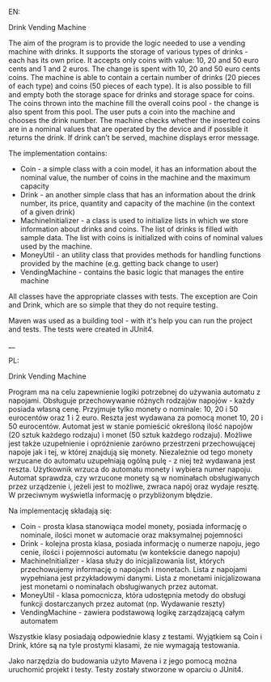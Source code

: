 EN:

Drink Vending Machine

The aim of the program is to provide the logic needed to use a vending machine with drinks. It supports the storage of various types of drinks - each has its own price. It accepts only coins with value: 10, 20 and 50 euro cents and 1 and 2 euros. The change is spent with 10, 20 and 50 euro cents coins. The machine is able to contain a certain number of drinks (20 pieces of each type) and coins (50 pieces of each type). It is also possible to fill and empty both the storage space for drinks and storage space for coins. The coins thrown into the machine fill the overall coins pool - the change is also spent from this pool. The user puts a coin into the machine and chooses the drink number. The machine checks whether the inserted coins are in a nominal values that are operated by the device and if possible it returns the drink. If drink can’t be served, machine displays error message.

The implementation contains:
- Coin - a simple class with a coin model, it has an information about the nominal value, the number of coins in the machine and the maximum capacity
- Drink - an another simple class that has an information about the drink number, its price, quantity and capacity of the machine (in the context of a given drink)
- MachineInitializer - a class is used to initialize lists in which we store information about drinks and coins. The list of drinks is filled with sample data. The list with coins is initialized with coins of nominal values used by the machine.
- MoneyUtil - an utility class that provides methods for handling functions provided by the machine (e.g. getting back change to user)
- VendingMachine - contains the basic logic that manages the entire machine

All classes have the appropriate classes with tests. The exception are Coin and Drink, which are so simple that they do not require testing.

Maven was used as a building tool - with it's help you can run the project and tests.
The tests were created in JUnit4.

__

PL:

Drink Vending Machine

Program ma na celu zapewnienie logiki potrzebnej do używania automatu z napojami. Obsługuje przechowywanie różnych rodzajów napojów - każdy posiada własną cenę. Przyjmuje tylko monety o nominale: 10, 20 i 50 eurocentów oraz 1 i 2 euro. Reszta jest wydawana za pomocą monet 10, 20 i 50 eurocentów. Automat jest w stanie pomieścić określoną ilość napojów (20 sztuk każdego rodzaju) i monet (50 sztuk każdego rodzaju). Możliwe jest także uzupełnienie i opróżnienie zarówno przestrzeni przechowującej napoje jak i tej, w której znajdują się monety. Niezależnie od tego monety wrzucane do automatu uzupełniają ogólną pulę - z niej też wydawana jest reszta. Użytkownik wrzuca do automatu monety i wybiera numer napoju. Automat sprawdza, czy wrzucone monety są w nominałach obsługiwanych przez urządzenie i, jeżeli jest to możliwe, zwraca napój oraz wydaje resztę. W przeciwnym wyświetla informację o przybliżonym błędzie. 

Na implementację składają się:
- Coin - prosta klasa stanowiąca model monety, posiada informację o nominale, ilości monet w automacie oraz maksymalnej pojemności
- Drink - kolejna prosta klasa, posiada informację o numerze napoju, jego cenie, ilości i pojemności automatu (w kontekście danego napoju)
- MachineInitializer - klasa służy do inicjalizowania list, których przechowujemy informację o napojach i monetach. Lista z napojami wypełniana jest przykładowymi danymi. Lista z monetami inicjalizowana jest monetami o nominałach obsługiwanych przez automat.
- MoneyUtil - klasa pomocnicza, która udostępnia metody do obsługi funkcji dostarczanych przez automat (np. Wydawanie reszty)
- VendingMachine - zawiera podstawową logikę zarządzającą całym automatem

Wszystkie klasy posiadają odpowiednie klasy z testami. Wyjątkiem są Coin i Drink, które są na tyle prostymi klasami, że nie wymagają testowania. 

Jako narzędzia do budowania użyto Mavena i z jego pomocą można uruchomić projekt i testy.
Testy zostały stworzone w oparciu o JUnit4.